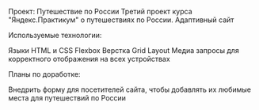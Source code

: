 Проект: Путешествие по России
Третий проект курса "Яндекс.Практикум" о путешествиях по России. Адаптивный сайт

Используемые технологии:

Языки HTML и CSS
Flexbox Верстка
Grid Layout
Медиа запросы для корректного отображения на всех устройствах

Планы по доработке:

Внедрить форму для посетителей сайта, чтобы добавлять их любимые места для путешествий по России
